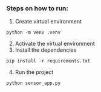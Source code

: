 ### Steps on how to run:

1.  Create virtual environment
```
python -m venv .venv
```

2.  Activate the virtual environment
3.  Install the dependencies
```
pip install -r requirements.txt
```
4.  Run the project
```
python sensor_app.py